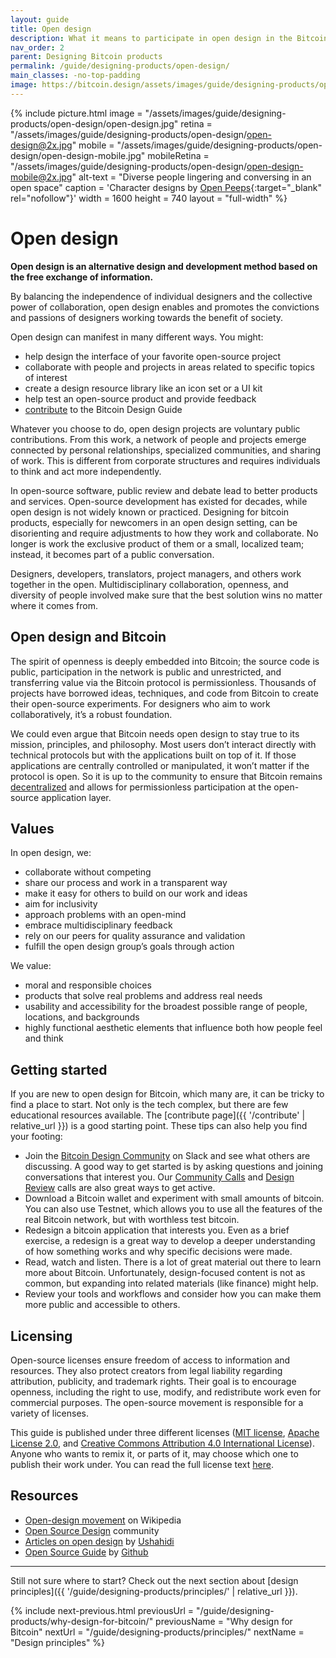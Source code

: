 ```yaml
---
layout: guide
title: Open design
description: What it means to participate in open design in the Bitcoin ecosystem.
nav_order: 2
parent: Designing Bitcoin products
permalink: /guide/designing-products/open-design/
main_classes: -no-top-padding
image: https://bitcoin.design/assets/images/guide/designing-products/open-design/open-design-preview.jpg
---
```


<!--

Editor's notes

Explain what open design is
Why it is worthwhile
- Different way of design that leads to different results
- Individual independence
- Global collaboration
Levels
- Our own role in the "world"
- Publishing something for others to use
- Cross-project collaboration
- Project-specific collaboration
Examples in Bitcoin Design
- Guide
- Johns exploring CoinJoins with Wasabi and wider bitcoin audience (cross-project)
- Bosch working with Bitcoin Core GUI (project-specific)

Ideas
- Add quotes and stories from designers

Illustration sources

- https://www.figma.com/file/qzvCvqhSRx3Jq8aywaSjlr/Bitcoin-Design-Guide-Illustrations-CO?node-id=881%3A1051

-->

{% include picture.html
   image = "/assets/images/guide/designing-products/open-design/open-design.jpg"
   retina = "/assets/images/guide/designing-products/open-design/open-design@2x.jpg"
   mobile = "/assets/images/guide/designing-products/open-design/open-design-mobile.jpg"
   mobileRetina = "/assets/images/guide/designing-products/open-design/open-design-mobile@2x.jpg"
   alt-text = "Diverse people lingering and conversing in an open space"
   caption = 'Character designs by [Open Peeps](https://www.openpeeps.com/){:target="_blank" rel="nofollow"}'
   width = 1600
   height = 740
   layout = "full-width"
%}

# Open design

**Open design is an alternative design and development method based on the free exchange of information.**

By balancing the independence of individual designers and the collective power of collaboration, open design enables and promotes the convictions and passions of designers working towards the benefit of society.

Open design can manifest in many different ways. You might:

* help design the interface of your favorite open-source project
* collaborate with people and projects in areas related to specific topics of interest
* create a design resource library like an icon set or a UI kit
* help test an open-source product and provide feedback
* [contribute](/guide/contribute/) to the Bitcoin Design Guide

Whatever you choose to do, open design projects are voluntary public contributions. From this work, a network of people and projects emerge connected by personal relationships, specialized communities, and sharing of work. This is different from corporate structures and requires individuals to think and act more independently.

In open-source software, public review and debate lead to better products and services. Open-source development has existed for decades, while open design is not widely known or practiced. Designing for bitcoin products, especially for newcomers in an open design setting, can be disorienting and require adjustments to how they work and collaborate. No longer is work the exclusive product of them or a small, localized team; instead, it becomes part of a public conversation.

Designers, developers, translators, project managers, and others work together in the open. Multidisciplinary collaboration, openness, and diversity of people involved make sure that the best solution wins no matter where it comes from.

##  Open design and Bitcoin

The spirit of openness is deeply embedded into Bitcoin; the source code is public, participation in the network is public and unrestricted, and transferring value via the Bitcoin protocol is permissionless. Thousands of projects have borrowed ideas, techniques, and code from Bitcoin to create their open-source experiments. For designers who aim to work collaboratively, it’s a robust foundation.

We could even argue that Bitcoin needs open design to stay true to its mission, principles, and philosophy. Most users don’t interact directly with technical protocols but with the applications built on top of it. If those applications are centrally controlled or manipulated, it won’t matter if the protocol is open. So it is up to the community to ensure that Bitcoin remains [decentralized](/guide/designing-products/principles/#decentralization) and allows for permissionless participation at the open-source application layer.

## Values

In open design, we:

- collaborate without competing
- share our process and work in a transparent way
- make it easy for others to build on our work and ideas
- aim for inclusivity
- approach problems with an open-mind
- embrace multidisciplinary feedback
- rely on our peers for quality assurance and validation
- fulfill the open design group’s goals through action


We value:

- moral and responsible choices
- products that solve real problems and address real needs
- usability and accessibility for the broadest possible range of people, locations, and backgrounds
- highly functional aesthetic elements that influence both how people feel and think


## Getting started

If you are new to open design for Bitcoin, which many are, it can be tricky to find a place to start. Not only is the tech complex, but there are few educational resources available. The [contribute page]({{ '/contribute' | relative_url }}) is a good starting point. These tips can also help you find your footing:


- Join the [Bitcoin Design Community]({{site.slack_invite_url}}) on Slack and see what others are discussing. A good way to get started is by asking questions and joining conversations that interest you. Our [Community Calls](https://github.com/BitcoinDesign/Meta/issues?q=is%3Aissue+is%3Aopen+Community+Call) and [Design Review](https://github.com/BitcoinDesign/Meta/issues?q=is%3Aissue+is%3Aopen+Design+Review+Call+) calls are also great ways to get active.
- Download a Bitcoin wallet and experiment with small amounts of bitcoin. You can also use Testnet, which allows you to use all the features of the real Bitcoin network, but with worthless test bitcoin.
- Redesign a bitcoin application that interests you. Even as a brief exercise, a redesign is a great way to develop a deeper understanding of how something works and why specific decisions were made.
- Read, watch and listen. There is a lot of great material out there to learn more about Bitcoin. Unfortunately, design-focused content is not as common, but expanding into related materials (like finance) might help.
- Review your tools and workflows and consider how you can make them more public and accessible to others.

## Licensing

Open-source licenses ensure freedom of access to information and resources. They also protect creators from legal liability regarding attribution, publicity, and trademark rights. Their goal is to encourage openness, including the right to use, modify, and redistribute work even for commercial purposes. The open-source movement is responsible for a variety of licenses.

This guide is published under three different licenses ([MIT license]({{site.github_repository_url}}blob/master/LICENSE-MIT), [Apache License 2.0]({{site.github_repository_url}}blob/master/LICENSE-APACHE), and [Creative Commons Attribution 4.0 International License]({{site.github_repository_url}}blob/master/LICENSE-CC-BY)). Anyone who wants to remix it, or parts of it, may choose which one to publish their work under. You can read the full license text [here]({{site.github_repository_url}}blob/master/LICENSE).

## Resources

- [Open-design movement](https://en.wikipedia.org/wiki/Open-design_movement) on Wikipedia
- [Open Source Design](https://opensourcedesign.net/) community
- [Articles on open design](https://opendesign.ushahidi.com/open-design-articles/) by [Ushahidi](https://www.ushahidi.com/)
- [Open Source Guide](https://opensource.guide/) by [Github](https://github.com/)

---

Still not sure where to start? Check out the next section about [design principles]({{ '/guide/designing-products/principles/' | relative_url }}).

{% include next-previous.html
   previousUrl = "/guide/designing-products/why-design-for-bitcoin/"
   previousName = "Why design for Bitcoin"
   nextUrl = "/guide/designing-products/principles/"
   nextName = "Design principles"
%}

